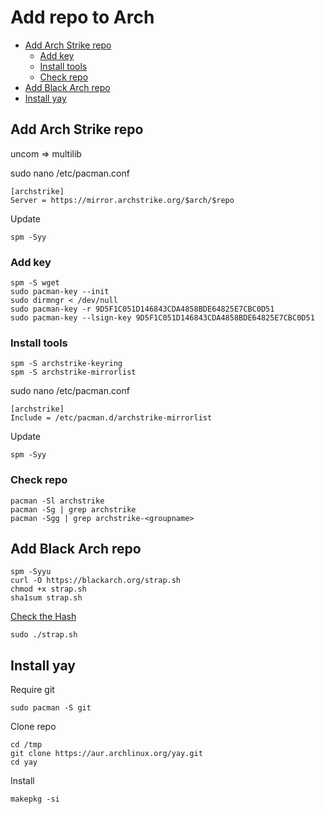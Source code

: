 <h1> Add repo to Arch </h1>

- [Add Arch Strike repo](#add-arch-strike-repo)
  - [Add key](#add-key)
  - [Install tools](#install-tools)
  - [Check repo](#check-repo)
- [Add Black Arch repo](#add-black-arch-repo)
- [Install yay](#install-yay)



## Add Arch Strike repo 

 uncom => multilib 

sudo nano /etc/pacman.conf

    [archstrike]
    Server = https://mirror.archstrike.org/$arch/$repo
Update

    spm -Syy
### Add key 

    spm -S wget
    sudo pacman-key --init
    sudo dirmngr < /dev/null
    sudo pacman-key -r 9D5F1C051D146843CDA4858BDE64825E7CBC0D51
    sudo pacman-key --lsign-key 9D5F1C051D146843CDA4858BDE64825E7CBC0D51

### Install tools 
    spm -S archstrike-keyring
    spm -S archstrike-mirrorlist


sudo nano /etc/pacman.conf

    [archstrike]
    Include = /etc/pacman.d/archstrike-mirrorlist

Update 

    spm -Syy


### Check repo 

    pacman -Sl archstrike
    pacman -Sg | grep archstrike
    pacman -Sgg | grep archstrike-<groupname>

## Add Black Arch repo 

    spm -Syyu
    curl -O https://blackarch.org/strap.sh
    chmod +x strap.sh
    sha1sum strap.sh
[Check the Hash](https://blackarch.org/downloads.html#install-repo)

    sudo ./strap.sh



## Install yay
Require git 

    sudo pacman -S git
Clone repo 

    cd /tmp
    git clone https://aur.archlinux.org/yay.git
    cd yay
Install 

    makepkg -si
